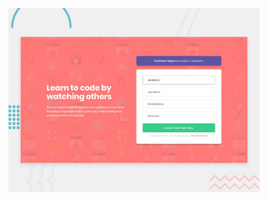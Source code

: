 ![Screenshot](https://github.com/Mathias-Hadji/challenge-frontend-mentor_component-signup-form/blob/master/design/desktop-preview.jpg)
